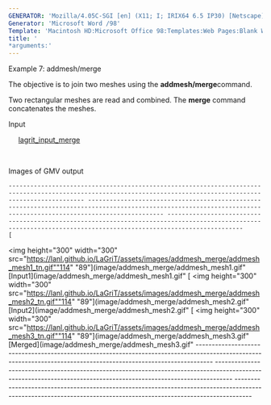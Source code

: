 ```yaml
---
GENERATOR: 'Mozilla/4.05C-SGI [en] (X11; I; IRIX64 6.5 IP30) [Netscape]'
Generator: 'Microsoft Word /98'
Template: 'Macintosh HD:Microsoft Office 98:Templates:Web Pages:Blank Web Page'
title: '
*arguments:'
---
```


 Example 7: addmesh/merge

  The objective is to join two meshes using the
  **addmesh/merge**command.
 
  Two rectangular meshes are read and combined. The **merge** command
  concatenates the meshes.

  Input

       [lagrit\_input\_merge](../lagrit_input_merge)

   

  Images of GMV output
 
    ----------------------------------------------------------------------------------------------------------------------------------------------------------------- ----------------------------------------------------------------------------------------------------------------------------------------------------------------- -----------------------------------------------------------------------------------------------------------------------------------------------------------------
    [
<img height="300" width="300" src="https://lanl.github.io/LaGriT/assets/images/addmesh_merge/addmesh_mesh1_tn.gif""114" "89"](image/addmesh_merge/addmesh_mesh1.gif" [Input1](image/addmesh_merge/addmesh_mesh1.gif"   [
<img height="300" width="300" src="https://lanl.github.io/LaGriT/assets/images/addmesh_merge/addmesh_mesh2_tn.gif""114" "89"](image/addmesh_merge/addmesh_mesh2.gif" [Input2](image/addmesh_merge/addmesh_mesh2.gif"   [
<img height="300" width="300" src="https://lanl.github.io/LaGriT/assets/images/addmesh_merge/addmesh_mesh3_tn.gif""114" "89"](image/addmesh_merge/addmesh_mesh3.gif" [Merged](image/addmesh_merge/addmesh_mesh3.gif"
    ----------------------------------------------------------------------------------------------------------------------------------------------------------------- ----------------------------------------------------------------------------------------------------------------------------------------------------------------- -----------------------------------------------------------------------------------------------------------------------------------------------------------------
 
 
